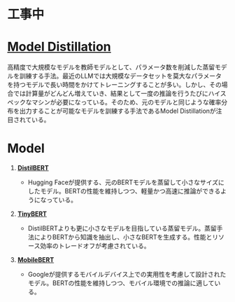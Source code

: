 # 工事中

# **[Model Distillation](https://arxiv.org/pdf/1503.02531.pdf)**
高精度で大規模なモデルを教師モデルとして、パラメータ数を削減した蒸留モデルを訓練する手法。最近のLLMでは大規模なデータセットを莫大なパラメータを持つモデルで長い時間をかけてトレーニングすることが多い。しかし、その場合では計算量がどんどん増えていき、結果として一度の推論を行うたびにハイスペックなマシンが必要になっている。そのため、元のモデルと同じような確率分布を出力することが可能なモデルを訓練する手法であるModel Distillationが注目されている。

# **Model**
1. **[DistilBERT](https://arxiv.org/pdf/1910.01108.pdf)**
    - Hugging Faceが提供する、元のBERTモデルを蒸留して小さなサイズにしたモデル。BERTの性能を維持しつつ、軽量かつ高速に推論ができるようになっている。

2. **[TinyBERT](https://arxiv.org/pdf/1909.10351.pdf)**
    - DistilBERTよりも更に小さなモデルを目指している蒸留モデル。蒸留手法によりBERTから知識を抽出し、小さなBERTを生成する。性能とリソース効率のトレードオフが考慮されている。

3. **[MobileBERT](https://arxiv.org/pdf/2004.02984.pdf)**
    - Googleが提供するモバイルデバイス上での実用性を考慮して設計されたモデル。BERTの性能を維持しつつ、モバイル環境での推論に適している。